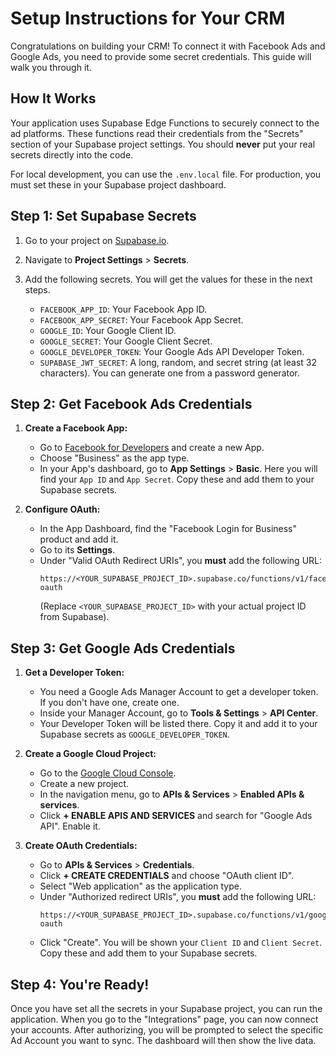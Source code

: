 # Setup Instructions for Your CRM

Congratulations on building your CRM! To connect it with Facebook Ads and Google Ads, you need to provide some secret credentials. This guide will walk you through it.

## How It Works

Your application uses Supabase Edge Functions to securely connect to the ad platforms. These functions read their credentials from the "Secrets" section of your Supabase project settings. You should **never** put your real secrets directly into the code.

For local development, you can use the `.env.local` file. For production, you must set these in your Supabase project dashboard.

## Step 1: Set Supabase Secrets

1.  Go to your project on [Supabase.io](https://supabase.io).
2.  Navigate to **Project Settings** > **Secrets**.
3.  Add the following secrets. You will get the values for these in the next steps.

    *   `FACEBOOK_APP_ID`: Your Facebook App ID.
    *   `FACEBOOK_APP_SECRET`: Your Facebook App Secret.
    *   `GOOGLE_ID`: Your Google Client ID.
    *   `GOOGLE_SECRET`: Your Google Client Secret.
    *   `GOOGLE_DEVELOPER_TOKEN`: Your Google Ads API Developer Token.
    *   `SUPABASE_JWT_SECRET`: A long, random, and secret string (at least 32 characters). You can generate one from a password generator.

## Step 2: Get Facebook Ads Credentials

1.  **Create a Facebook App:**
    *   Go to [Facebook for Developers](https://developers.facebook.com/) and create a new App.
    *   Choose "Business" as the app type.
    *   In your App's dashboard, go to **App Settings** > **Basic**. Here you will find your `App ID` and `App Secret`. Copy these and add them to your Supabase secrets.

2.  **Configure OAuth:**
    *   In the App Dashboard, find the "Facebook Login for Business" product and add it.
    *   Go to its **Settings**.
    *   Under "Valid OAuth Redirect URIs", you **must** add the following URL:
        ```
        https://<YOUR_SUPABASE_PROJECT_ID>.supabase.co/functions/v1/facebook-oauth
        ```
        (Replace `<YOUR_SUPABASE_PROJECT_ID>` with your actual project ID from Supabase).

## Step 3: Get Google Ads Credentials

1.  **Get a Developer Token:**
    *   You need a Google Ads Manager Account to get a developer token. If you don't have one, create one.
    *   Inside your Manager Account, go to **Tools & Settings** > **API Center**.
    *   Your Developer Token will be listed there. Copy it and add it to your Supabase secrets as `GOOGLE_DEVELOPER_TOKEN`.

2.  **Create a Google Cloud Project:**
    *   Go to the [Google Cloud Console](https://console.cloud.google.com/).
    *   Create a new project.
    *   In the navigation menu, go to **APIs & Services** > **Enabled APIs & services**.
    *   Click **+ ENABLE APIS AND SERVICES** and search for "Google Ads API". Enable it.

3.  **Create OAuth Credentials:**
    *   Go to **APIs & Services** > **Credentials**.
    *   Click **+ CREATE CREDENTIALS** and choose "OAuth client ID".
    *   Select "Web application" as the application type.
    *   Under "Authorized redirect URIs", you **must** add the following URL:
        ```
        https://<YOUR_SUPABASE_PROJECT_ID>.supabase.co/functions/v1/google-oauth
        ```
    *   Click "Create". You will be shown your `Client ID` and `Client Secret`. Copy these and add them to your Supabase secrets.

## Step 4: You're Ready!

Once you have set all the secrets in your Supabase project, you can run the application. When you go to the "Integrations" page, you can now connect your accounts. After authorizing, you will be prompted to select the specific Ad Account you want to sync. The dashboard will then show the live data.
